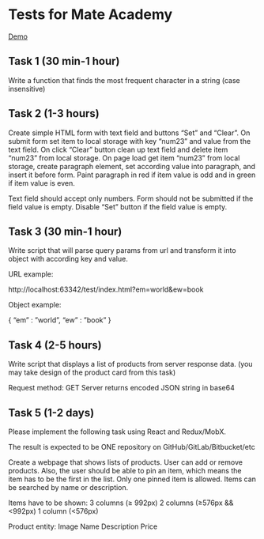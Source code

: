 # Tests for Mate Academy

[Demo](https://yaroslavkolbaiev.github.io/my-test-app)

## Task 1 (30 min-1 hour)

Write a function that finds the most frequent character in a string (case insensitive)

## Task 2 (1-3 hours)

Create simple HTML form with text field and buttons “Set” and “Clear”. On submit form set item to local storage with key “num23” and value from the text field. On click “Clear” button clean up text field and delete item “num23” from local storage. On page load get item “num23” from local storage, create paragraph element, set according value into paragraph, and insert it before form. Paint paragraph in red if item value is odd and in green if item value is even.

Text field should accept only numbers.
Form should not be submitted if the field value is empty.
Disable “Set” button if the field value is empty.

## Task 3 (30 min-1 hour)

Write script that will parse query params from url and transform it into object with according key and value.

URL example:

http://localhost:63342/test/index.html?em=world&ew=book

Object example:

{
	“em” : ”world”,
“ew” : ”book”
}

## Task 4 (2-5 hours)

Write script that displays a list of products from server response data. (you may take design of the product card from this task)

Request method: GET
Server returns encoded JSON string in base64

## Task 5 (1-2 days)

Please implement the following task using React and Redux/MobX.

The result is expected to be ONE repository on GitHub/GitLab/Bitbucket/etc

Create a webpage that shows lists of products. User can add or remove products. Also, the user should be able to pin an item, which means the item has to be the first in the list. Only one pinned item is allowed. Items can be searched by name or description.

Items have to be shown:
3 columns (≥ 992px)
2 columns (≥576px && <992px)
1 column (<576px)

Product entity:
Image
Name
Description
Price
